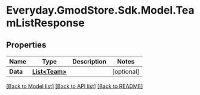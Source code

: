 # Everyday.GmodStore.Sdk.Model.TeamListResponse

## Properties

Name | Type | Description | Notes
------------ | ------------- | ------------- | -------------
**Data** | [**List&lt;Team&gt;**](Team.md) |  | [optional] 

[[Back to Model list]](../README.md#documentation-for-models) [[Back to API list]](../README.md#documentation-for-api-endpoints) [[Back to README]](../README.md)

